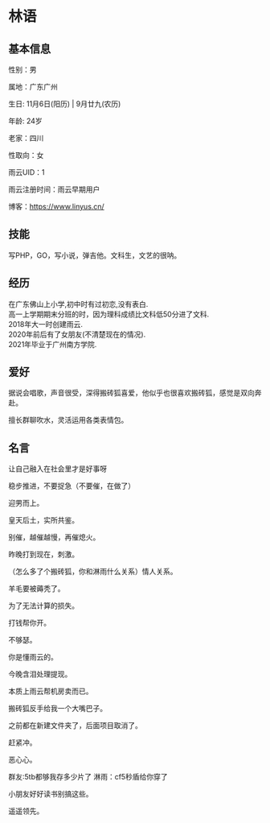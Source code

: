 # 林语

## 基本信息

性别：男

属地：广东广州

生日: 11月6日(阳历) | 9月廿九(农历)

年龄: 24岁

老家：四川

性取向：女

雨云UID：1

雨云注册时间：雨云早期用户

博客：https://www.linyus.cn/

## 技能

写PHP，GO，写小说，弹吉他。文科生，文艺的很呐。

## 经历

在广东佛山上小学,初中时有过初恋,没有表白.        
高一上学期期末分班的时，因为理科成绩比文科低50分进了文科.      
2018年大一时创建雨云.        
2020年前后有了女朋友(不清楚现在的情况).      
2021年毕业于广州南方学院.

## 爱好 

据说会唱歌，声音很受，深得搬砖狐喜爱，他似乎也很喜欢搬砖狐，感觉是双向奔赴。

擅长群聊吹水，灵活运用各类表情包。

## 名言

让自己融入在社会里才是好事呀

稳步推进，不要捉急（不要催，在做了）

迎男而上。

皇天后土，实所共鉴。

别催，越催越慢，再催熄火。

昨晚打到现在，刺激。

（怎么多了个搬砖狐，你和淋雨什么关系）情人关系。

羊毛要被薅秃了。

为了无法计算的损失。

打钱帮你开。

不够瑟。

你是懂雨云的。

今晚含泪处理提现。

本质上雨云帮机房卖而已。

搬砖狐反手给我一个大嘴巴子。

之前都在新建文件夹了，后面项目取消了。

赶紧冲。

恶心心。

群友:5tb都够我存多少片了 淋雨：cf5秒盾给你穿了

小朋友好好读书别搞这些。

遥遥领先。